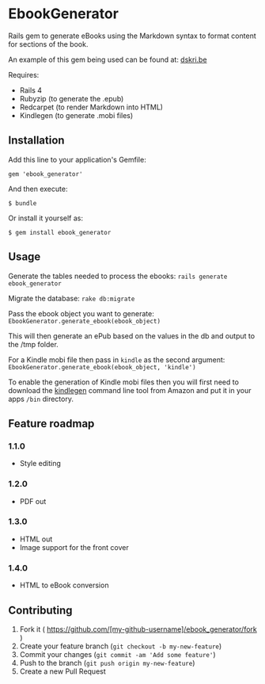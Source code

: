 # EbookGenerator

Rails gem to generate eBooks using the Markdown syntax to format content for sections of the book.

An example of this gem being used can be found at: [dskri.be](http://dskri.be)

Requires:
- Rails 4
- Rubyzip (to generate the .epub)
- Redcarpet (to render Markdown into HTML)
- Kindlegen (to generate .mobi files)

## Installation

Add this line to your application's Gemfile:

    gem 'ebook_generator'

And then execute:

    $ bundle

Or install it yourself as:

    $ gem install ebook_generator

## Usage

Generate the tables needed to process the ebooks:
`rails generate ebook_generator`

Migrate the database:
`rake db:migrate`

Pass the ebook object you want to generate:
`EbookGenerator.generate_ebook(ebook_object)`

This will then generate an ePub based on the values in the db and output to the /tmp folder.

For a Kindle mobi file then pass in `kindle` as the second argument:
`EbookGenerator.generate_ebook(ebook_object, 'kindle')`

To enable the generation of Kindle mobi files then you will first need to download the [kindlegen](http://www.amazon.com/gp/feature.html?docId=1000765211)
command line tool from Amazon and put it in your apps `/bin` directory.

## Feature roadmap

### 1.1.0
- Style editing

### 1.2.0
- PDF out

### 1.3.0
- HTML out
- Image support for the front cover

### 1.4.0
- HTML to eBook conversion

## Contributing

1. Fork it ( https://github.com/[my-github-username]/ebook_generator/fork )
2. Create your feature branch (`git checkout -b my-new-feature`)
3. Commit your changes (`git commit -am 'Add some feature'`)
4. Push to the branch (`git push origin my-new-feature`)
5. Create a new Pull Request
